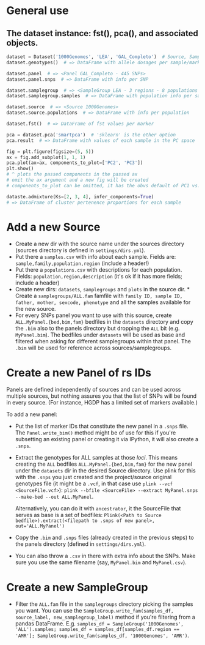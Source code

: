 # General use #
## The dataset instance: fst(), pca(), and associated objects.
```python
dataset = Dataset('1000Genomes', 'LEA', 'GAL_Completo')  # Source, SampleGroup, Panel
dataset.genotypes()  # => DataFrame with allele dosages per sample/marker

dataset.panel  # => <Panel GAL_Completo · 445 SNPs>
dataset.panel.snps  # => DataFrame with info per SNP

dataset.samplegroup  # => <SampleGroup LEA · 3 regions · 8 populations · 752 samples>
dataset.samplegroup.samples  # => DataFrame with population info per sample

dataset.source  # => <Source 1000Genomes>
dataset.source.populations  # => DataFrame with info per population

dataset.fst()  # => DataFrame of fst values per marker

pca = dataset.pca('smartpca')  # 'sklearn' is the other option
pca.result  # => DataFrame with values of each sample in the PC space

fig = plt.figure(figsize=(5, 5))
ax = fig.add_subplot(1, 1, 1)
pca.plot(ax=ax, components_to_plot=['PC2', 'PC3'])
plt.show()
# ^ plots the passed components in the passed ax
# omit the ax argument and a new fig will be created
# components_to_plot can be omitted, it has the obvs default of PC1 vs. PC2

dataste.admixture(Ks=[2, 3, 4], infer_components=True)
# => DataFrame of cluster pertenence proportions for each sample
```

# Add a new Source #
* Create a new dir with the source name under the sources directory (sources directory is defined in `settings/dirs.yml`).
* Put there a `samples.csv` with info about each sample. Fields are: `sample,family,population,region` (include a header!)
* Put there a `populations.csv` with descriptions for each population. Fields: `population,region,description` (it's ok if it has more fields; include a header)
* Create new dirs: `datasets`, `samplegroups` and `plots` in the source dir. * Create a `samplegroups/ALL.fam` famfile with `family ID, sample ID, father, mother, sexcode, phenotype` and all the samples available for the new source.
* For every SNPs panel you want to use with this source, create `ALL.MyPanel.{bed,bim,fam}` bedfiles in the `datasets` directory and copy the `.bim` also to the panels directory but dropping the `ALL` bit (e.g. `MyPanel.bim`). The bedfiles under `datasets` will be used as base and filtered when asking for different samplegroups within that panel. The `.bim` will be used for reference across sources/samplegroups.

# Create a new Panel of rs IDs #
Panels are defined independently of sources and can be used across multiple sources, but nothing assures you that the list of SNPs will be found in every source. (For instance, HGDP has a limited set of markers available.)

To add a new panel:

* Put the list of marker IDs that constitute the new panel in a `.snps` file. The `Panel.write_bim()` method might be of use for this if you're subsetting an existing panel or creating it via IPython, it will also create a `.snps`.

* Extract the genotypes for ALL samples at those _loci_. This means creating the `ALL` bedfiles `ALL.MyPanel.{bed,bim,fam}` for the new panel under the `datasets` dir in the desired Source directory. Use plink for this with the `.snps` you just created and the project/source original genotypes file (it might be a `.vcf`, in that case use `plink --vcf <SourceFile.vcf>`): `plink --bfile <SourceFile> --extract MyPanel.snps --make-bed --out ALL.MyPanel`. 

    Alternatively, you can do it with `ancestrator`, it the SourceFile that serves as base is a set of bedfiles:
    `Plink(<Path to Source bedfile>).extract(<filepath to .snps of new panel>, out='ALL.MyPanel')`

* Copy the `.bim` and `.snps` files (already created in the previous steps) to the panels directory (defined in `settings/dirs.yml`).

* You can also throw a `.csv` in there with extra info about the SNPs. Make sure you use the same filename (say, `MyPanel.bim` and `MyPanel.csv`).

# Create a new SampleGroup #
* Filter the `ALL.fam` file in the `samplegroups` directory picking the samples you want. You can use the `SampleGroup.write_fam(samples_df, source_label, new_samplegroup_label)` method if you're filtering from a pandas DataFrame. E.g. `samples_df = SampleGroup('1000Genomes', 'ALL').samples; samples_df = samples_df[samples_df.region == 'AMR']; SampleGroup.write_fam(samples_df, '1000Genomes', 'AMR')`.
